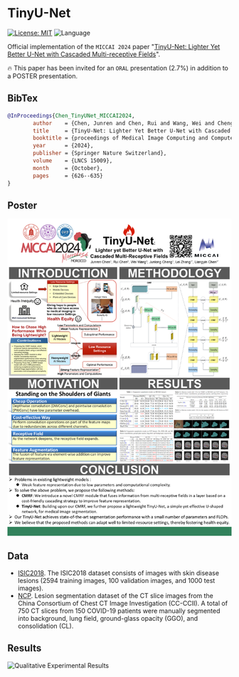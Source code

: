 # TinyU-Net

[![License: MIT](https://img.shields.io/badge/License-MIT-yellow.svg)](https://opensource.org/licenses/MIT) ![Language](https://img.shields.io/static/v1?label=By&message=Pytorch&color=red)

Official implementation of the `MICCAI 2024` paper "[TinyU-Net: Lighter Yet Better U-Net with Cascaded Multi-receptive Fields](https://doi.org/10.1007/978-3-031-72114-4_60)".

🔥 This paper has been invited for an `ORAL` presentation (2.7%) in addition to a POSTER presentation. 

## BibTex
```bibtex
@InProceedings{Chen_TinyUNet_MICCAI2024,
        author    = {Chen, Junren and Chen, Rui and Wang, Wei and Cheng, Junlong and Zhang, Lei and Chen, Liangyin},
        title     = {TinyU-Net: Lighter Yet Better U-Net with Cascaded Multi-receptive Fields},
        booktitle = {proceedings of Medical Image Computing and Computer Assisted Intervention -- MICCAI 2024},
        year      = {2024},
        publisher = {Springer Nature Switzerland},
        volume    = {LNCS 15009},
        month     = {October},
        pages     = {626--635}
}
```

## Poster
![Posterl Results](./assets/MICCAI2024-TinyU-Net-Poster.png "Poster")

## Data
- [ISIC2018](https://challenge.isic-archive.com/data/#2018). The ISIC2018 dataset consists of images with skin disease lesions (2594 training images, 100 validation images, and 1000 test images).
- [NCP](http://ncov-ai.big.ac.cn/download?lang=en). Lesion segmentation dataset of the CT slice images from the China Consortium of Chest CT Image Investigation (CC-CCII). A total of 750 CT slices from 150 COVID-19 patients were manually segmented into background, lung field, ground-glass opacity (GGO), and consolidation (CL).

## Results
![Qualitative Experimental Results](./assets/Qualitative_experimental_results.png "Comparative qualitative results on ISIC2018 (top two rows) and NCP (bottom two rows) datasets.")

